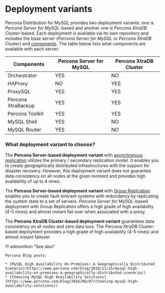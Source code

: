 
# Deployment variants

Percona Distribution for MySQL provides two deployment variants: one is *Percona Server for MySQL*-based and another one is *Percona XtraDB Cluster*-based. Each deployment is available via its own repository and includes the base server (*Percona Server for MySQL* or *Percona XtraDB Cluster*) and [components](components.md).  The table below lists what components are available with each server:

| Components   | Percona Server for MySQL   | Percona XtraDB Cluster |
| ------------ | ---------------------------| ---------------------- |
| Orchestrator | YES                        | NO                     |
| HAProxy      | NO                         | YES                    |
| ProxySQL     | YES                        | YES                    |
| Percona XtraBackup | YES                | YES                    |
| Percona Toolkit      | YES                | YES                    |
| MySQL Shell  | YES                        | NO                     |
| MySQL Router | YES                        | NO                     |

### What deployment variant to choose?

The **Percona Server-based deployment variant** with [asynchronous replication](https://dev.mysql.com/doc/refman/8.0/en/replication.html) utilizes the primary / secondary replication model. It enables you to create geographically distributed infrastructures with the support for disaster recovery. However, this deployment variant does not guarantee data consistency on all nodes at the given moment and provides high availability  of up to 4 nines.

The **Percona Server-based deployment variant** with [Group Replication](https://dev.mysql.com/doc/refman/8.0/en/group-replication.html) enables you to create fault-tolerant systems with redundancy by replicating the system state to a set of servers. *Percona Server for MySQL*-based deployment with Group Replication  offers a high grade of high availability (4-5 nines) and almost instant fail over when associated with a proxy.

The **Percona XtraDB Cluster-based deployment variant** guarantees data consistency on all nodes and zero data loss. The Percona XtraDB Cluster-based deployment provides a high grade of high availability  (4-5 nines) and almost instant failover.

!!! admonition "See also"

    Percona Blog posts:

    * [MySQL High Availability On-Premises: A Geographically Distributed Scenario](https://www.percona.com/blog/2018/11/15/mysql-high-availability-on-premises-a-geographically-distributed-scenario/)
    * [Choosing MySQL High Availability Solutions](https://www.percona.com/blog/2016/06/07/choosing-mysql-high-availability-solutions/)
